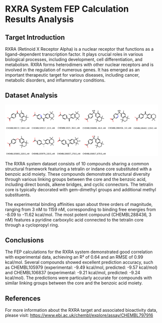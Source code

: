 # RXRA System FEP Calculation Results Analysis

## Target Introduction

RXRA (Retinoid X Receptor Alpha) is a nuclear receptor that functions as a ligand-dependent transcription factor. It plays crucial roles in various biological processes, including development, cell differentiation, and metabolism. RXRA forms heterodimers with other nuclear receptors and is involved in the regulation of numerous genes. It has emerged as an important therapeutic target for various diseases, including cancer, metabolic disorders, and inflammatory conditions.

## Dataset Analysis

![Molecular structures of representative compounds](mol_grid.png)

The RXRA system dataset consists of 10 compounds sharing a common structural framework featuring a tetralin or indane core substituted with a benzoic acid moiety. These compounds demonstrate structural diversity through various linking groups between the core and the benzoic acid, including direct bonds, alkene bridges, and cyclic connectors. The tetralin core is typically decorated with gem-dimethyl groups and additional methyl substituents.

The experimental binding affinities span about three orders of magnitude, ranging from 3 nM to 1159 nM, corresponding to binding free energies from -8.09 to -11.62 kcal/mol. The most potent compound (CHEMBL288436, 3 nM) features a pyridine carboxylic acid connected to the tetralin core through a cyclopropyl ring.

## Conclusions

The FEP calculations for the RXRA system demonstrated good correlation with experimental data, achieving an R² of 0.64 and an RMSE of 0.99 kcal/mol. Several compounds showed excellent prediction accuracy, such as CHEMBL105979 (experimental: -9.49 kcal/mol, predicted: -9.57 kcal/mol) and CHEMBL106837 (experimental: -9.21 kcal/mol, predicted: -9.24 kcal/mol). The predictions were particularly accurate for compounds with similar linking groups between the core and the benzoic acid moiety.

## References

For more information about the RXRA target and associated bioactivity data, please visit:
https://www.ebi.ac.uk/chembl/explore/assay/CHEMBL797916 